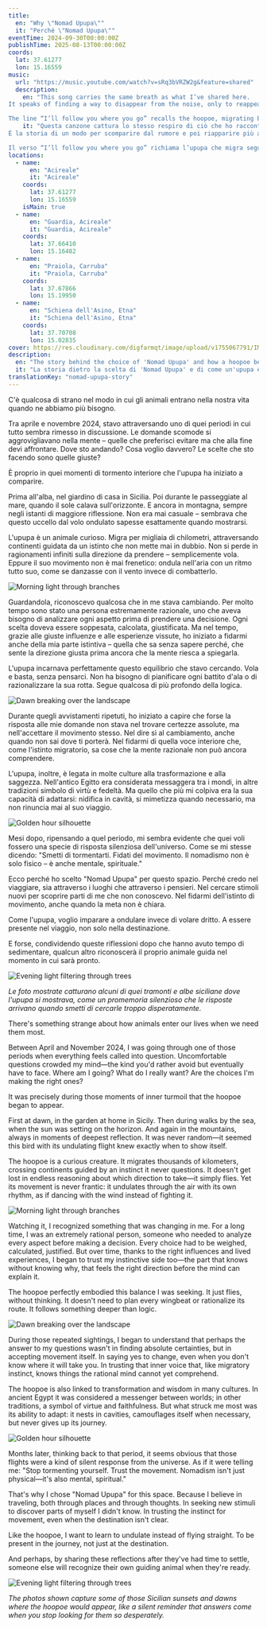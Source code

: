 ```yaml
---
title: 
  en: "Why \"Nomad Upupa\""
  it: "Perché \"Nomad Upupa\""
eventTime: 2024-09-30T00:00:00Z
publishTime: 2025-08-13T00:00:00Z
coords:
  lat: 37.61277
  lon: 15.16559
music:
  url: "https://music.youtube.com/watch?v=sRq3bVRZW2g&feature=shared"
  description:
    en: "This song carries the same breath as what I’ve shared here.
It speaks of finding a way to disappear from the noise, only to reappear more authentic, with one’s true voice. That is what I’ve done too—stepping away from certain spaces and returning through this blog, in my own way.

The line “I’ll follow you where you go” recalls the hoopoe, migrating by instinct alone. It’s the same invitation I felt: to let myself be guided, not knowing exactly where, but trusting the direction."
    it: "Questa canzone cattura lo stesso respiro di ciò che ho raccontato qui.
È la storia di un modo per scomparire dal rumore e poi riapparire più autentici, con la propria voce. È quello che ho fatto scegliendo di lasciare certi spazi e tornare con questo blog, a modo mio.

Il verso “I’ll follow you where you go” richiama l’upupa che migra seguendo soltanto l’istinto. Lo stesso invito che ho sentito: lasciarmi guidare, senza sapere dove, ma con fiducia nella direzione."
locations:
  - name:
      en: "Acireale"
      it: "Acireale"
    coords:
      lat: 37.61277
      lon: 15.16559
    isMain: true
  - name:
      en: "Guardia, Acireale"
      it: "Guardia, Acireale"
    coords:
      lat: 37.66410
      lon: 15.16482
  - name:
      en: "Praiola, Carruba"
      it: "Praiola, Carruba"
    coords:
      lat: 37.67866
      lon: 15.19950
  - name:
      en: "Schiena dell'Asino, Etna"
      it: "Schiena dell'Asino, Etna"
    coords:
      lat: 37.70708
      lon: 15.02835
cover: https://res.cloudinary.com/digfarmqt/image/upload/v1755067791/IMG_20250813_080503_630_2_s0vycx.jpg
description:
  en: "The story behind the choice of 'Nomad Upupa' and how a hoopoe became my guiding animal during a period of profound transformation."
  it: "La storia dietro la scelta di 'Nomad Upupa' e di come un'upupa è diventata il mio animale guida durante un periodo di profonda trasformazione."
translationKey: "nomad-upupa-story"
---
```


<!-- it -->
C'è qualcosa di strano nel modo in cui gli animali entrano nella nostra vita quando ne abbiamo più bisogno. 

Tra aprile e novembre 2024, stavo attraversando uno di quei periodi in cui tutto sembra rimesso in discussione. Le domande scomode si aggrovigliavano nella mente – quelle che preferisci evitare ma che alla fine devi affrontare. Dove sto andando? Cosa voglio davvero? Le scelte che sto facendo sono quelle giuste?

È proprio in quei momenti di tormento interiore che l'upupa ha iniziato a comparire. 

Prima all'alba, nel giardino di casa in Sicilia. Poi durante le passeggiate al mare, quando il sole calava sull'orizzonte. E ancora in montagna, sempre negli istanti di maggiore riflessione. Non era mai casuale – sembrava che questo uccello dal volo ondulato sapesse esattamente quando mostrarsi.

L'upupa è un animale curioso. Migra per migliaia di chilometri, attraversando continenti guidata da un istinto che non mette mai in dubbio. Non si perde in ragionamenti infiniti sulla direzione da prendere – semplicemente vola. Eppure il suo movimento non è mai frenetico: ondula nell'aria con un ritmo tutto suo, come se danzasse con il vento invece di combatterlo.

![Morning light through branches](https://res.cloudinary.com/digfarmqt/image/upload/v1755067791/IMG_20250813_081430_648_2_poer6y.jpg)

Guardandola, riconoscevo qualcosa che in me stava cambiando. Per molto tempo sono stato una persona estremamente razionale, uno che aveva bisogno di analizzare ogni aspetto prima di prendere una decisione. Ogni scelta doveva essere soppesata, calcolata, giustificata. Ma nel tempo, grazie alle giuste influenze e alle esperienze vissute, ho iniziato a fidarmi anche della mia parte istintiva – quella che sa senza sapere perché, che sente la direzione giusta prima ancora che la mente riesca a spiegarla.

L'upupa incarnava perfettamente questo equilibrio che stavo cercando. Vola e basta, senza pensarci. Non ha bisogno di pianificare ogni battito d'ala o di razionalizzare la sua rotta. Segue qualcosa di più profondo della logica.

![Dawn breaking over the landscape](https://res.cloudinary.com/digfarmqt/image/upload/v1755067791/IMG_20250813_080405_989_2_oygpri.jpg)

Durante quegli avvistamenti ripetuti, ho iniziato a capire che forse la risposta alle mie domande non stava nel trovare certezze assolute, ma nell'accettare il movimento stesso. Nel dire sì al cambiamento, anche quando non sai dove ti porterà. Nel fidarmi di quella voce interiore che, come l'istinto migratorio, sa cose che la mente razionale non può ancora comprendere.

L'upupa, inoltre, è legata in molte culture alla trasformazione e alla saggezza. Nell'antico Egitto era considerata messaggera tra i mondi, in altre tradizioni simbolo di virtù e fedeltà. Ma quello che più mi colpiva era la sua capacità di adattarsi: nidifica in cavità, si mimetizza quando necessario, ma non rinuncia mai al suo viaggio.

![Golden hour silhouette](https://res.cloudinary.com/digfarmqt/image/upload/v1755067790/IMG_20250813_081503_092_2_hsxxkc.jpg)

Mesi dopo, ripensando a quel periodo, mi sembra evidente che quei voli fossero una specie di risposta silenziosa dell'universo. Come se mi stesse dicendo: "Smetti di tormentarti. Fidati del movimento. Il nomadismo non è solo fisico – è anche mentale, spirituale."

Ecco perché ho scelto "Nomad Upupa" per questo spazio. Perché credo nel viaggiare, sia attraverso i luoghi che attraverso i pensieri. Nel cercare stimoli nuovi per scoprire parti di me che non conoscevo. Nel fidarmi dell'istinto di movimento, anche quando la meta non è chiara.

Come l'upupa, voglio imparare a ondulare invece di volare dritto. A essere presente nel viaggio, non solo nella destinazione.

E forse, condividendo queste riflessioni dopo che hanno avuto tempo di sedimentare, qualcun altro riconoscerà il proprio animale guida nel momento in cui sarà pronto.

![Evening light filtering through trees](https://res.cloudinary.com/digfarmqt/image/upload/v1755067790/IMG_20250813_081541_991_2_ped9g3.jpg)

*Le foto mostrate catturano alcuni di quei tramonti e albe siciliane dove l'upupa si mostrava, come un promemoria silenzioso che le risposte arrivano quando smetti di cercarle troppo disperatamente.*

<!-- en -->
There's something strange about how animals enter our lives when we need them most. 

Between April and November 2024, I was going through one of those periods when everything feels called into question. Uncomfortable questions crowded my mind—the kind you'd rather avoid but eventually have to face. Where am I going? What do I really want? Are the choices I'm making the right ones?

It was precisely during those moments of inner turmoil that the hoopoe began to appear.

First at dawn, in the garden at home in Sicily. Then during walks by the sea, when the sun was setting on the horizon. And again in the mountains, always in moments of deepest reflection. It was never random—it seemed this bird with its undulating flight knew exactly when to show itself.

The hoopoe is a curious creature. It migrates thousands of kilometers, crossing continents guided by an instinct it never questions. It doesn't get lost in endless reasoning about which direction to take—it simply flies. Yet its movement is never frantic: it undulates through the air with its own rhythm, as if dancing with the wind instead of fighting it.

![Morning light through branches](https://res.cloudinary.com/digfarmqt/image/upload/v1755067791/IMG_20250813_081430_648_2_poer6y.jpg)

Watching it, I recognized something that was changing in me. For a long time, I was an extremely rational person, someone who needed to analyze every aspect before making a decision. Every choice had to be weighed, calculated, justified. But over time, thanks to the right influences and lived experiences, I began to trust my instinctive side too—the part that knows without knowing why, that feels the right direction before the mind can explain it.

The hoopoe perfectly embodied this balance I was seeking. It just flies, without thinking. It doesn't need to plan every wingbeat or rationalize its route. It follows something deeper than logic.

![Dawn breaking over the landscape](https://res.cloudinary.com/digfarmqt/image/upload/v1755067791/IMG_20250813_080405_989_2_oygpri.jpg)

During those repeated sightings, I began to understand that perhaps the answer to my questions wasn't in finding absolute certainties, but in accepting movement itself. In saying yes to change, even when you don't know where it will take you. In trusting that inner voice that, like migratory instinct, knows things the rational mind cannot yet comprehend.

The hoopoe is also linked to transformation and wisdom in many cultures. In ancient Egypt it was considered a messenger between worlds; in other traditions, a symbol of virtue and faithfulness. But what struck me most was its ability to adapt: it nests in cavities, camouflages itself when necessary, but never gives up its journey.

![Golden hour silhouette](https://res.cloudinary.com/digfarmqt/image/upload/v1755067790/IMG_20250813_081503_092_2_hsxxkc.jpg)

Months later, thinking back to that period, it seems obvious that those flights were a kind of silent response from the universe. As if it were telling me: "Stop tormenting yourself. Trust the movement. Nomadism isn't just physical—it's also mental, spiritual."

That's why I chose "Nomad Upupa" for this space. Because I believe in traveling, both through places and through thoughts. In seeking new stimuli to discover parts of myself I didn't know. In trusting the instinct for movement, even when the destination isn't clear.

Like the hoopoe, I want to learn to undulate instead of flying straight. To be present in the journey, not just at the destination. 

And perhaps, by sharing these reflections after they've had time to settle, someone else will recognize their own guiding animal when they're ready.

![Evening light filtering through trees](https://res.cloudinary.com/digfarmqt/image/upload/v1755067790/IMG_20250813_081541_991_2_ped9g3.jpg)

*The photos shown capture some of those Sicilian sunsets and dawns where the hoopoe would appear, like a silent reminder that answers come when you stop looking for them so desperately.*